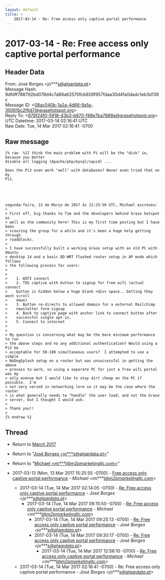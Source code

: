 ```yaml
---
layout: default
title: >
    2017-03-14 - Re: Free access only captive portal performance
---
```


# 2017-03-14 - Re: Free access only captive portal performance

## Header Data

From: José Borges \<jo***s@algardata.pt\><br>
Message Hash: 9dfdff788792bd078d4c7a68a62570fcb926f957fdaa30d4fa0dadc1eb3d139c<br>
Message ID: \<08ac040b-1a2a-4d66-9a1a-35061bc2f6d7@grasehotspot.org\><br>
Reply To: \<678f24f0-5918-43b3-b870-f88e7ba7688e@grasehotspot.org\><br>
UTC Datetime: 2017-03-14 02:16:41 UTC<br>
Raw Date: Tue, 14 Mar 2017 02:16:41 -0700<br>

## Raw message

```
{% raw  %}I think the main problem with Pi will be the "disk" io, because you better 
disable all logging (Apache/php/mysql/squid) ... 

Does the Pi3 even work "well" with databases? Never even tried that on my 
Pi1.





segunda-feira, 13 de Março de 2017 às 22:25:56 UTC, Michael escreveu:
>
> First off, big thanks to Tim and the developers behind Grase hotspot as 
> well as the community here! This is my first time posting but I have been 
> scouring the group for a while and it's been a huge help getting through 
> roadblocks.
>
> I have successfully built a working Grase setup with an old PC with Ubuntu 
> desktop 14 and a basic DD-WRT flashed router setup in AP mode which follows 
> the following process for users:
>
>
>    1. WIFI connect
>    2. TOS captive with button to signup for free wifi (actual connect 
>    button is hidden below a huge blank <div> space.. betting they wont scroll 
>    down)
>    3. Button re-directs to allowed domain for a external Mailchimp 
>    newsletter form signup
>    4. Back to captive page with anchor link to connect button after 
>    successful single opt-in.
>    5. Connect to internet
>    
>
> My question is concerning what may be the bare minimum performance to run 
> the above steps and no any additional authentication? Would using a Pi3 be 
> acceptable for 50-100 simultaneous users?  I attempted to use a simple 
> NoDogSplash setup on a router but was unsuccessful in getting the above 
> process to work, so using a separate PC for just a free wifi portal was my 
> only avenue but I would like to stay dirt cheap on the PC if possible.  I'm 
> not very versed in networking lore so it may be the case where the router 
> is what generally needs to "handle" the user load, and not the Grase 
> server, but I thought I would ask.
>
> Thank you!!
>
{% endraw %}
```

## Thread

+ Return to [March 2017](/archive/2017/03)

+ Return to "[José Borges <jo***s<span>@</span>algardata.pt>](/authors/jo___s_at_algardata_pt)"
+ Return to "[Michael <mi***l<span>@</span>m2pmarketingllc.com>](/authors/mi___l_at_m2pmarketingllc_com)"

+ 2017-03-13 (Mon, 13 Mar 2017 15:25:55 -0700) - [Free access only captive portal performance](/archive/2017/03/5a5c0643a73a80c3ea921ffd8d0c55fa46e379694b13857d7fb756fa0995248b) - _Michael \<mi***l@m2pmarketingllc.com\>_
  + 2017-03-14 (Tue, 14 Mar 2017 02:14:05 -0700) - [Re: Free access only captive portal performance](/archive/2017/03/147c8bb283e3a123e32e1e75571ebfda5f84f569cf9862e31d1551fe477f9c89) - _José Borges \<jo***s@algardata.pt\>_
    + 2017-03-14 (Tue, 14 Mar 2017 09:15:50 -0700) - [Re: Free access only captive portal performance](/archive/2017/03/b4ec9cd8595f7dfd1b7298ceeb8604eabd9c3ce3bc7588a261a74e88d54ad97b) - _Michael \<mi***l@m2pmarketingllc.com\>_
      + 2017-03-14 (Tue, 14 Mar 2017 09:25:13 -0700) - [Re: Free access only captive portal performance](/archive/2017/03/a5878428467843b27a6178c7ba59a67e7bc57b84602a213cd6dc2e42cc3d52c8) - _José Borges \<jo***s@algardata.pt\>_
      + 2017-03-14 (Tue, 14 Mar 2017 09:30:17 -0700) - [Re: Free access only captive portal performance](/archive/2017/03/91debfef7da50ff27633fe997d5026f88a5c3e6695d1a7c4930832dcaf1ea8ca) - _José Borges \<jo***s@algardata.pt\>_
        + 2017-03-14 (Tue, 14 Mar 2017 12:56:10 -0700) - [Re: Free access only captive portal performance](/archive/2017/03/3c61eea6ae322ab1e5c14013bda1f05d46317291dd806bc45156d63b8209b966) - _Michael \<mi***l@m2pmarketingllc.com\>_
  + 2017-03-14 (Tue, 14 Mar 2017 02:16:41 -0700) - Re: Free access only captive portal performance - _José Borges \<jo***s@algardata.pt\>_

